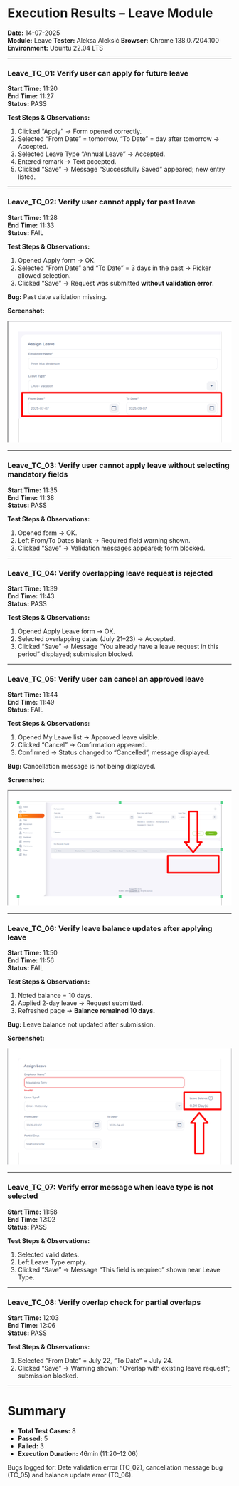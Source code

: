 # Execution Results – Leave Module  
**Date:** 14-07-2025  
**Module:** Leave
**Tester:** Aleksa Aleksić
**Browser:** Chrome 138.0.7204.100  
**Environment:** Ubuntu 22.04 LTS  

---

### Leave_TC_01: Verify user can apply for future leave  
**Start Time:** 11:20  
**End Time:** 11:27  
**Status:** PASS  

**Test Steps & Observations:**  
1. Clicked “Apply” → Form opened correctly.  
2. Selected “From Date” = tomorrow, “To Date” = day after tomorrow → Accepted.  
3. Selected Leave Type “Annual Leave” → Accepted.  
4. Entered remark → Text accepted.  
5. Clicked “Save” → Message “Successfully Saved” appeared; new entry listed.

---

### Leave_TC_02: Verify user cannot apply for past leave  
**Start Time:** 11:28  
**End Time:** 11:33  
**Status:** FAIL  

**Test Steps & Observations:**  
1. Opened Apply form → OK.  
2. Selected “From Date” and “To Date” = 3 days in the past → Picker allowed selection.  
3. Clicked “Save” → Request was submitted **without validation error**.  

**Bug:** Past date validation missing.

**Screenshot:**

![Screenshot](/ExecutionResults/Screenshots/BUG-006.png) 

---

### Leave_TC_03: Verify user cannot apply leave without selecting mandatory fields  
**Start Time:** 11:35  
**End Time:** 11:38  
**Status:** PASS  

**Test Steps & Observations:**  
1. Opened form → OK.  
2. Left From/To Dates blank → Required field warning shown.  
3. Clicked “Save” → Validation messages appeared; form blocked.

---

### Leave_TC_04: Verify overlapping leave request is rejected  
**Start Time:** 11:39  
**End Time:** 11:43  
**Status:** PASS  

**Test Steps & Observations:**  
1. Opened Apply Leave form → OK.  
2. Selected overlapping dates (July 21–23) → Accepted.  
3. Clicked “Save” → Message “You already have a leave request in this period” displayed; submission blocked.

---

### Leave_TC_05: Verify user can cancel an approved leave  
**Start Time:** 11:44  
**End Time:** 11:49  
**Status:** FAIL  

**Test Steps & Observations:**  
1. Opened My Leave list → Approved leave visible.  
2. Clicked “Cancel” → Confirmation appeared.  
3. Confirmed → Status changed to “Cancelled”, message displayed.

**Bug:** Cancellation message is not being displayed.

**Screenshot:**

![Screenshot](/ExecutionResults/Screenshots/BUG-007.png) 

---

### Leave_TC_06: Verify leave balance updates after applying leave  
**Start Time:** 11:50  
**End Time:** 11:56  
**Status:** FAIL  

**Test Steps & Observations:**  
1. Noted balance = 10 days.  
2. Applied 2-day leave → Request submitted.  
3. Refreshed page → **Balance remained 10 days.**  

**Bug:** Leave balance not updated after submission.

**Screenshot:**

![Screenshot](/ExecutionResults/Screenshots/BUG-008.png) 

---

### Leave_TC_07: Verify error message when leave type is not selected  
**Start Time:** 11:58  
**End Time:** 12:02  
**Status:** PASS  

**Test Steps & Observations:**  
1. Selected valid dates.  
2. Left Leave Type empty.  
3. Clicked “Save” → Message “This field is required” shown near Leave Type.

---

### Leave_TC_08: Verify overlap check for partial overlaps  
**Start Time:** 12:03  
**End Time:** 12:06  
**Status:** PASS  

**Test Steps & Observations:**  
1. Selected “From Date” = July 22, “To Date” = July 24.  
2. Clicked “Save” → Warning shown: “Overlap with existing leave request”; submission blocked.

---

# Summary
- **Total Test Cases:** 8  
- **Passed:** 5  
- **Failed:** 3  
- **Execution Duration:** 46min (11:20–12:06)

Bugs logged for: Date validation error (TC_02), cancellation message bug (TC_05) and balance update error (TC_06).